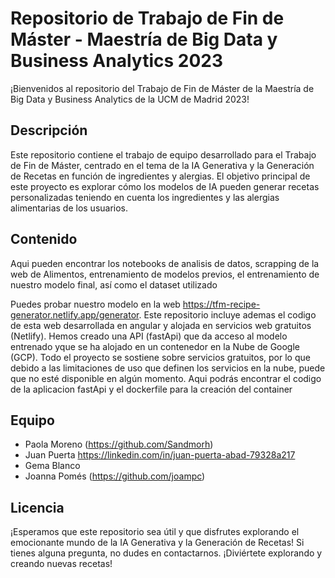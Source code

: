 # Repositorio de Trabajo de Fin de Máster - Maestría de Big Data y Business Analytics 2023

¡Bienvenidos al repositorio del Trabajo de Fin de Máster de la Maestría de Big Data y Business Analytics de la UCM de Madrid 2023!

## Descripción

Este repositorio contiene el trabajo de equipo desarrollado para el Trabajo de Fin de Máster, centrado en el tema de la IA Generativa y la Generación de Recetas en función de ingredientes y alergias. El objetivo principal de este proyecto es explorar cómo los modelos de IA pueden generar recetas personalizadas teniendo en cuenta los ingredientes y las alergias alimentarias de los usuarios.


## Contenido
Aqui pueden encontrar los notebooks de analisis de datos, scrapping de la web de Alimentos, entrenamiento de modelos previos, el entrenamiento de nuestro modelo final, así como el dataset  utilizado

Puedes probar nuestro modelo en la web https://tfm-recipe-generator.netlify.app/generator. Este repositorio incluye ademas  el codigo de esta web desarrollada en angular y  alojada en servicios web gratuitos (Netlify). Hemos creado una API (fastApi) que da acceso al modelo entrenado yque se ha alojado en un contenedor  en la Nube de Google (GCP). Todo el proyecto se sostiene sobre servicios gratuitos, por lo que debido a las limitaciones de uso que definen los servicios en la nube, puede que no esté disponible en algún momento.
Aqui podrás encontrar el codigo de la aplicacion fastApi y el dockerfile para la creación del container



## Equipo

- Paola Moreno (https://github.com/Sandmorh)
- Juan Puerta https://linkedin.com/in/juan-puerta-abad-79328a217
- Gema Blanco
- Joanna Pomés (https://github.com/joampc)

## Licencia


¡Esperamos que este repositorio sea útil y que disfrutes explorando el emocionante mundo de la IA Generativa y la Generación de Recetas! Si tienes alguna pregunta, no dudes en contactarnos. ¡Diviértete explorando y creando nuevas recetas!
